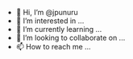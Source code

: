 - 👋 Hi, I’m @jpunuru
- 👀 I’m interested in ...
- 🌱 I’m currently learning ...
- 💞️ I’m looking to collaborate on ...
- 📫 How to reach me ...

<!---
jpunuru/jpunuru is a ✨ special ✨ repository because its `README.md` (this file) appears on your GitHub profile.
You can click the Preview link to take a look at your changes.
--->
